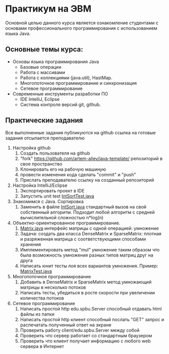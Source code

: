 # Практикум на ЭВМ
Основной целью данного курса является ознакомление студентами с основами профессионального программирования с использованием языка Java.

## Основные темы курса:
* Основы языка программирования Java
  * Базовые операции
  * Работа с массивами 
  * Работа с коллекциями (java.util), HastMap.
  * Многопоточное программирование и синхронизация
  * Сетевое программирование
* Современные инструменты разработки ПО
  * IDE IntelliJ, Eclipse
  * Система контроля версий git, github.

## Практические задания
Все выполненные задания публикуются на github ссылка на готовые задания отсылается преподавателю

1. Настройка github
   1. Создать пользователя на github
   2. "fork" https://github.com/artem-aliev/java-template/ репозиторий в свое пространство
   3. Клонировать его на рабочую машиную
   4. провести изменения кода сделать "commit" и "push"
   5. Прислать преподавателю ссылку на созданный репозиторий
2. Настройка IntelliJ/Eclipse
   1. Экспортировать проект в IDE
   2. Запустить unit test [IntSortTest.java](https://github.com/artem-aliev/java-template/blob/master/src/test/java/edu/spbu/sort/IntSortTest.java)
3. Знакомимся с Java. Сортировка
   1. Заменить в файле [IntSort.java](https://github.com/artem-aliev/java-template/blob/master/src/main/java/edu/spbu/sort/IntSort.java) стандартный вызов на свой собственный алгоритм. 
       Подходит любой алгоритм с средней вычислительной сложностью n*log(n)
4. Объектно-ориентированное программирование.
   1. [Matrix.java](https://github.com/artem-aliev/java-template/blob/master/src/main/java/edu/spbu/matrix/Matrix.java) интерфейс матрицы с одной операцией: умножение
   2. Задача: создать два класса DenseMatrix и SparseMatrix: плотная и разряженная матрица с соответствующими способами хранения
   3. Имплементировать метод "mul" умножение таким образом что была возможность умножения разных типов матриц друг на друга
   4. Написать юнит тесты лоя всех вариантов умножения. Пример: [MatrixTest.java](https://github.com/artem-aliev/java-template/blob/master/src/test/java/edu/spbu/matrix/MatrixTest.java)
5. Многопоточное программирование
   1. Добавить в  DenseMatrix и SparseMatrix метод умножающий матрицы в несколько потоков
   2. Написать тесты, убедиться в росте скорости при увеличении количества потоков
6. Сетевое программирование
   1. Написать простой http edu.spbu.Server способный отдавать html файлы из папки
   2. Написать простой http клиент способный послать "GET" запрос и распечатать полученный ответ на экране
   3. Проверить работу client/edu.spbu.Server между собой
   4. Проверить что сервер работает со стандартным браузером
   5. Проверить что клиент получает информацию с любого web сервера в Интернет

